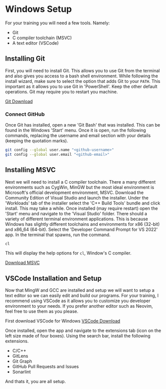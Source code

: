 # Windows Setup

For your training you will need a few tools. Namely:

- Git
- C compiler toolchain (MSVC)
- A text editor (VSCode)

## Installing Git

First, you will need to install Git. This allows you to use Git from the terminal and also gives you access to a bash shell environment. While following the install wizard, make sure to select the option that adds Git to your `PATH`. This important as it allows you to use Git in 'PowerShell'. Keep the other default operations. Git may require you to restart you machine.

[Git Download](https://git-scm.com/downloads)

### Connect GitHub

Once Git has installed, open a new 'Git Bash' that was installed. This can be found in the Windows 'Start' menu. Once it is open, run the following commands, replacing the username and email section with your details (keeping the quotation marks).

```sh
git config --global user.name "<github-username>"
git config --global user.email "<github-email>"
```

## Installing MSVC

Next we will need to install a C compiler toolchain. There a many different environments such as CygWin, MinGW but the most ideal environment is Microsoft's official development environment, MSVC. Download the Community Edition of Visual Studio and launch the installer. Under the 'Workloads' tab of the installer select the 'C++ Build Tools' bundle and click install. This may take a while. Once installed (may require restart) open the 'Start' menu and navigate to the 'Visual Studio' folder. There should a variety of different terminal environment applications. This is because Windows has slightly different toolchains and environments for x86 (32-bit) and x86_64 (64-bit). Select the 'Developer Command Prompt for VS 2022' app. In the terminal that spawns, run the command.

```cmd
cl
```

This will display the help options for `cl`, Window's C compiler.

[Download MSVC](https://visualstudio.microsoft.com/downloads/#build-tools-for-visual-studio-2019)

## VSCode Installation and Setup

Now that MingW and GCC are installed and setup we will want to setup a text editor so we can easily edit and build our programs. For your training, I recommend using VSCode as it allows you to customize you developer environment to your needs. If you prefer another editor such as Neovim, feel free to use them as you please.

First download VSCode for Windows [VSCode Download](https://code.visualstudio.com/download)

Once installed, open the app and navigate to the extensions tab (icon on the left size made of four boxes). Using the search bar, install the following extensions.

- C/C++
- GitLens
- Git Graph
- GitHub Pull Requests and Issues
- Sonarlint

And thats it, you are all setup.
